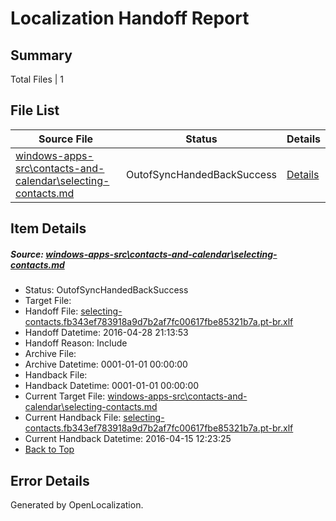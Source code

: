 # <a name='report-top'></a> Localization Handoff Report

## Summary
 Total Files | 1

## File List
 Source File | Status | Details 
 ----------- | ------ | ------- 
 [windows-apps-src\contacts-and-calendar\selecting-contacts.md](https://github.com/Microsoft/windows-apps/blob/0d62e3026af9f71940bd05d4e072d46cda51bbc0/windows-apps-src/contacts-and-calendar/selecting-contacts.md) | OutofSyncHandedBackSuccess | [Details](#12bf9361bb5fc2fb2dc7f28860a79cb67d661a5c495)

## Item Details
##### <a name='12bf9361bb5fc2fb2dc7f28860a79cb67d661a5c495'></a> Source: [windows-apps-src\contacts-and-calendar\selecting-contacts.md](https://github.com/Microsoft/windows-apps/blob/0d62e3026af9f71940bd05d4e072d46cda51bbc0/windows-apps-src/contacts-and-calendar/selecting-contacts.md)
* Status: OutofSyncHandedBackSuccess
* Target File: 
* Handoff File: [selecting-contacts.fb343ef783918a9d7b2af7fc00617fbe85321b7a.pt-br.xlf](https://github.com/Microsoft/WDG.handoff/blob/122f4177f72555aaf4f3029064b2175f71b3768a/ol-handoff/Microsoft/windows-apps.pt-br/master/selecting-contacts.fb343ef783918a9d7b2af7fc00617fbe85321b7a.pt-br.xlf)
* Handoff Datetime: 2016-04-28 21:13:53
* Handoff Reason: Include
* Archive File: 
* Archive Datetime: 0001-01-01 00:00:00
* Handback File: 
* Handback Datetime: 0001-01-01 00:00:00
* Current Target File: [windows-apps-src\contacts-and-calendar\selecting-contacts.md](https://github.com/Microsoft/windows-apps.pt-br/blob/149c863f61fcc324db3e3dea8782e6276b20d1c2/windows-apps-src/contacts-and-calendar/selecting-contacts.md)
* Current Handback File: [selecting-contacts.fb343ef783918a9d7b2af7fc00617fbe85321b7a.pt-br.xlf](https://github.com/Microsoft/WDG.handback/blob/18f7494fe80578448c47b9ba618e4f4ad7301261/ol-handback/Microsoft/windows-apps.pt-br/master/selecting-contacts.fb343ef783918a9d7b2af7fc00617fbe85321b7a.pt-br.xlf)
* Current Handback Datetime: 2016-04-15 12:23:25
* [Back to Top](#report-top)


## Error Details

Generated by OpenLocalization.
